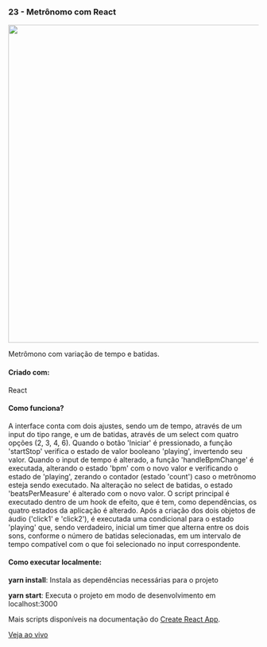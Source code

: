 <h3 align="left">23 - Metrônomo com React</h3>
<img src="https://omagotemum.site/assets/img/portfolio/goodbye31/23/project.png" width="640" />
<p align="left">Metrômono com variação de tempo e batidas.</p>

<h4 align="left">Criado com:</h4>
<p align="left">React</p>

<h4 align="left">Como funciona?</h4>
<p align="left">A interface conta com dois ajustes, sendo um de tempo, através de um input do tipo range, e um de batidas, através de um select com quatro opções (2, 3, 4, 6). Quando o botão 'Iniciar' é pressionado, a função 'startStop' verifica o estado de valor booleano 'playing', invertendo seu valor. Quando o input de tempo é alterado, a função 'handleBpmChange' é executada, alterando o estado 'bpm' com o novo valor e verificando o estado de 'playing', zerando o contador (estado 'count') caso o metrônomo esteja sendo executado. Na alteração no select de batidas, o estado 'beatsPerMeasure' é alterado com o novo valor. O script principal é executado dentro de um hook de efeito, que é tem, como dependências, os quatro estados da aplicação é alterado. Após a criação dos dois objetos de áudio ('click1' e 'click2'), é executada uma condicional para o estado 'playing' que, sendo verdadeiro, inicial um timer que alterna entre os dois sons, conforme o número de batidas selecionadas, em um intervalo de tempo compatível com o que foi selecionado no input correspondente.</p>

<h4 align="left">Como executar localmente:</h4>
<p align="left"><b>yarn install</b>: Instala as dependências necessárias para o projeto</p>
<p align="left"><b>yarn start</b>: Executa o projeto em modo de desenvolvimento em localhost:3000</p>

Mais scripts disponíveis na documentação do [Create React App](https://github.com/facebook/create-react-app).

[Veja ao vivo](https://metronome-react.vercel.app)

